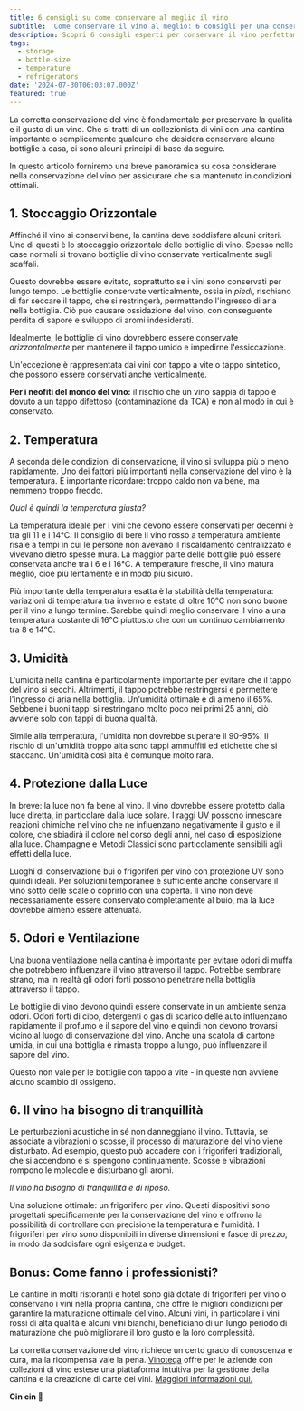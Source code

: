 ```yaml
---
title: 6 consigli su come conservare al meglio il vino
subtitle: 'Come conservare il vino al meglio: 6 consigli per una conservazione ideale'
description: Scopri 6 consigli esperti per conservare il vino perfettamente. Garantisci un invecchiamento ottimale e preserva il sapore con queste linee guida essenziali.
tags:
  - storage
  - bottle-size
  - temperature
  - refrigerators
date: '2024-07-30T06:03:07.000Z'
featured: true
---
```


La corretta conservazione del vino è fondamentale per preservare la qualità e il gusto di un vino. Che si tratti di un collezionista di vini con una cantina importante o semplicemente qualcuno che desidera conservare alcune bottiglie a casa, ci sono alcuni principi di base da seguire.

In questo articolo forniremo una breve panoramica su cosa considerare nella conservazione del vino per assicurare che sia mantenuto in condizioni ottimali.

## 1. Stoccaggio Orizzontale

Affinché il vino si conservi bene, la cantina deve soddisfare alcuni criteri. Uno di questi è lo stoccaggio orizzontale delle bottiglie di vino. Spesso nelle case normali si trovano bottiglie di vino conservate verticalmente sugli scaffali.

Questo dovrebbe essere evitato, soprattutto se i vini sono conservati per lungo tempo. Le bottiglie conservate verticalmente, ossia in _piedi_, rischiano di far seccare il tappo, che si restringerà, permettendo l'ingresso di aria nella bottiglia. Ciò può causare ossidazione del vino, con conseguente perdita di sapore e sviluppo di aromi indesiderati.

Idealmente, le bottiglie di vino dovrebbero essere conservate _orizzontalmente_ per mantenere il tappo umido e impedirne l'essiccazione.

Un'eccezione è rappresentata dai vini con tappo a vite o tappo sintetico, che possono essere conservati anche verticalmente.

**Per i neofiti del mondo del vino:** il rischio che un vino sappia di tappo è dovuto a un tappo difettoso (contaminazione da TCA) e non al modo in cui è conservato.

## 2. Temperatura

A seconda delle condizioni di conservazione, il vino si sviluppa più o meno rapidamente. Uno dei fattori più importanti nella conservazione del vino è la temperatura. È importante ricordare: troppo caldo non va bene, ma nemmeno troppo freddo.

_Qual è quindi la temperatura giusta?_

La temperatura ideale per i vini che devono essere conservati per decenni è tra gli 11 e i 14°C. Il consiglio di bere il vino rosso a temperatura ambiente risale a tempi in cui le persone non avevano il riscaldamento centralizzato e vivevano dietro spesse mura. La maggior parte delle bottiglie può essere conservata anche tra i 6 e i 16°C. A temperature fresche, il vino matura meglio, cioè più lentamente e in modo più sicuro.

Più importante della temperatura esatta è la stabilità della temperatura: variazioni di temperatura tra inverno e estate di oltre 10°C non sono buone per il vino a lungo termine. Sarebbe quindi meglio conservare il vino a una temperatura costante di 16°C piuttosto che con un continuo cambiamento tra 8 e 14°C.

## 3. Umidità

L'umidità nella cantina è particolarmente importante per evitare che il tappo del vino si secchi. Altrimenti, il tappo potrebbe restringersi e permettere l'ingresso di aria nella bottiglia. Un'umidità ottimale è di almeno il 65%. Sebbene i buoni tappi si restringano molto poco nei primi 25 anni, ciò avviene solo con tappi di buona qualità.

Simile alla temperatura, l'umidità non dovrebbe superare il 90-95%. Il rischio di un'umidità troppo alta sono tappi ammuffiti ed etichette che si staccano. Un'umidità così alta è comunque molto rara.

## 4. Protezione dalla Luce

In breve: la luce non fa bene al vino. Il vino dovrebbe essere protetto dalla luce diretta, in particolare dalla luce solare. I raggi UV possono innescare reazioni chimiche nel vino che ne influenzano negativamente il gusto e il colore, che sbiadirà il colore nel corso degli anni, nel caso di esposizione alla luce. Champagne e Metodi Classici sono particolamente sensibili agli effetti della luce.

Luoghi di conservazione bui o frigoriferi per vino con protezione UV sono quindi ideali. Per soluzioni temporanee è sufficiente anche conservare il vino sotto delle scale o coprirlo con una coperta. Il vino non deve necessariamente essere conservato completamente al buio, ma la luce dovrebbe almeno essere attenuata.

## 5. Odori e Ventilazione

Una buona ventilazione nella cantina è importante per evitare odori di muffa che potrebbero influenzare il vino attraverso il tappo. Potrebbe sembrare strano, ma in realtà gli odori forti possono penetrare nella bottiglia attraverso il tappo.

Le bottiglie di vino devono quindi essere conservate in un ambiente senza odori. Odori forti di cibo, detergenti o gas di scarico delle auto influenzano rapidamente il profumo e il sapore del vino e quindi non devono trovarsi vicino al luogo di conservazione del vino. Anche una scatola di cartone umida, in cui una bottiglia è rimasta troppo a lungo, può influenzare il sapore del vino.

Questo non vale per le bottiglie con tappo a vite - in queste non avviene alcuno scambio di ossigeno.

## 6. Il vino ha bisogno di tranquillità

Le perturbazioni acustiche in sé non danneggiano il vino. Tuttavia, se associate a vibrazioni o scosse, il processo di maturazione del vino viene disturbato. Ad esempio, questo può accadere con i frigoriferi tradizionali, che si accendono e si spengono continuamente. Scosse e vibrazioni rompono le molecole e disturbano gli aromi.

_Il vino ha bisogno di tranquillità e di riposo._

Una soluzione ottimale: un frigorifero per vino. Questi dispositivi sono progettati specificamente per la conservazione del vino e offrono la possibilità di controllare con precisione la temperatura e l'umidità. I frigoriferi per vino sono disponibili in diverse dimensioni e fasce di prezzo, in modo da soddisfare ogni esigenza e budget.

## Bonus: Come fanno i professionisti?

Le cantine in molti ristoranti e hotel sono già dotate di frigoriferi per vino o conservano i vini nella propria cantina, che offre le migliori condizioni per garantire la maturazione ottimale del vino. Alcuni vini, in particolare i vini rossi di alta qualità e alcuni vini bianchi, beneficiano di un lungo periodo di maturazione che può migliorare il loro gusto e la loro complessità.

La corretta conservazione del vino richiede un certo grado di conoscenza e cura, ma la ricompensa vale la pena. [Vinoteqa](/it) offre per le aziende con collezioni di vino estese una piattaforma intuitiva per la gestione della cantina e la creazione di carte dei vini. [Maggiori informazioni qui.](/it)

**Cin cin 🍷**
